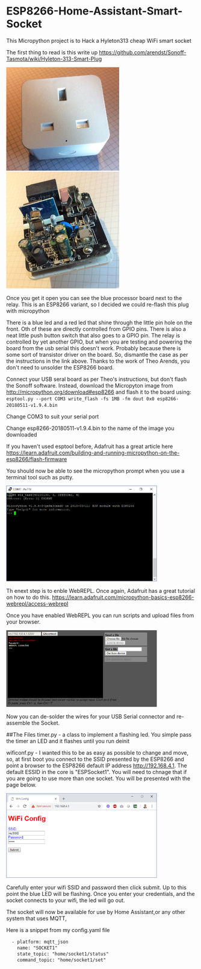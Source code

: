 # ESP8266-Home-Assistant-Smart-Socket
This Micropython project is to Hack a Hyleton313 cheap WiFi smart socket

The first thing to read is this write up https://github.com/arendst/Sonoff-Tasmota/wiki/Hyleton-313-Smart-Plug

<img src="/resources/IMG_0265.JPG" width="300">
<img src="/resources/IMG_0264.JPG" width="300">

Once you get it open you can see the blue processor board next to the relay. This is an ESP8266 variant, so I decided we could re-flash this plug with micropython


There is a blue led and a red led that shine through the little pin hole on the front. Oth of these are directly controlled from GPIO pins. There is also a neat little push button switch that also goes to a GPIO pin. The relay is controlled by yet another GPIO, but when you are testing and powering the board from the usb serial this doesn't work. Probably because there is some sort of transistor driver on the board.
So, dismantle the case as per the instructions in the link above.
Thanks to the work of Theo Arends, you don't need to unsolder the ESP8266 board.

Connect your USB seral board as per Theo's instructions, but don't flash the Sonoff software. Instead, download the Micropyton image from http://micropython.org/download#esp8266 and flash it to the board using:
`esptool.py --port COM3 write_flash -fs 1MB -fm dout 0x0 esp8266-20180511-v1.9.4.bin`

Change COM3 to suit your serial port

Change esp8266-20180511-v1.9.4.bin to the name of the image you downloaded

If you haven't used esptool before, Adafruit has a great article here https://learn.adafruit.com/building-and-running-micropython-on-the-esp8266/flash-firmware

You should now be able to see the micropython prompt when you use a terminal tool such as putty.

<img src="/resources/putty.png" width="400">

Th enext step is to enble WebREPL. Once again, Adafruit has a great tutorial on how to do this. https://learn.adafruit.com/micropython-basics-esp8266-webrepl/access-webrepl

Once you have enabled WebREPL you can run scripts and upload files from your browser.

<img src="/resources/webrepl.png" width="400">

Now you can de-solder the wires for your USB Serial connector and re-assemble the Socket.

##The Files
timer.py - a class to implement a flashing led. You simple pass the timer an LED and it flashes until you run deinit

wificonf.py - I wanted this to be as easy as possible to change and move, so, at first boot you connect to the SSID presented by the ESP8266 and point a browser to the ESP8266 default IP address http://192.168.4.1. The default ESSID in the core is "ESPSocket1". You will need to chnage that if you are going to use more than one socket. You will be presented with the page below.

<img src="/resources/webpage.png" width="400">

Carefully enter your wifi SSID and password then click submit. Up to this point the blue LED will be flashing. Once you enter your credentials, and the socket connects to your wifi, the led will go out.

The socket will now be available for use by Home Assistant,or any other system that uses MQTT,

Here is a snippet from my config.yaml file
```
  - platform: mqtt_json
    name: "SOCKET1"
    state_topic: "home/socket1/status"
    command_topic: "home/socket1/set"
    
```


